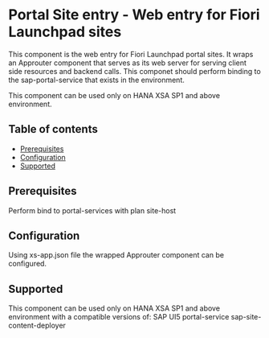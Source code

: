 # Portal Site entry - Web entry for Fiori Launchpad sites

This component is the web entry for Fiori Launchpad portal sites.
It wraps an Approuter component that serves as its web server for serving client side resources and backend calls.
This componet should perform binding to the sap-portal-service that exists in the environment.

This component can be used only on HANA XSA SP1 and above environment.

## Table of contents

* [Prerequisites](#prerequisites)
* [Configuration](#configuration)
* [Supported](#supported)



## Prerequisites
Perform bind to portal-services with plan site-host


## Configuration
Using xs-app.json file the wrapped Approuter component can be configured.


## Supported
This component can be used only on HANA XSA SP1 and above environment with a compatible versions of:
SAP UI5
portal-service
sap-site-content-deployer

